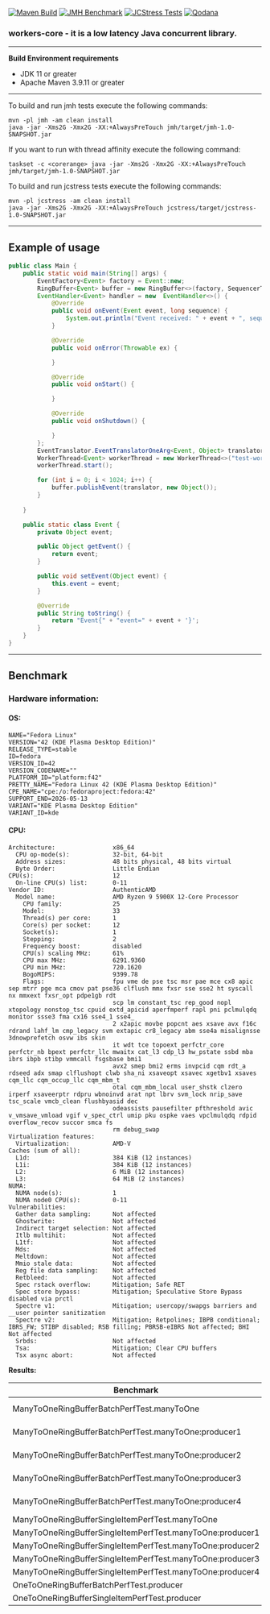 [![Maven Build](https://github.com/ryntric/workers-core-parent/actions/workflows/build.yml/badge.svg)](https://github.com/ryntric/workers-core-parent/actions/workflows/build.yml)
[![JMH Benchmark](https://github.com/ryntric/workers-core-parent/actions/workflows/jmh.yml/badge.svg)](https://github.com/ryntric/workers-core-parent/actions/workflows/jmh.yml)
[![JCStress Tests](https://github.com/ryntric/workers-core-parent/actions/workflows/jcstress.yml/badge.svg)](https://github.com/ryntric/workers-core-parent/actions/workflows/jcstress.yml)
[![Qodana](https://github.com/ryntric/workers-core-parent/actions/workflows/qodana_code_quality.yml/badge.svg)](https://github.com/ryntric/workers-core-parent/actions/workflows/qodana_code_quality.yml)

### workers-core - it is a low latency Java concurrent library.

---
**Build Environment requirements**
- JDK 11 or greater
- Apache Maven 3.9.11 or greater

---
To build and run jmh tests execute the following commands:
```shell
mvn -pl jmh -am clean install
java -jar -Xms2G -Xmx2G -XX:+AlwaysPreTouch jmh/target/jmh-1.0-SNAPSHOT.jar
```

If you want to run with thread affinity execute the following command:
```shell
taskset -c <corerange> java -jar -Xms2G -Xmx2G -XX:+AlwaysPreTouch jmh/target/jmh-1.0-SNAPSHOT.jar 
```


To build and run jcstress tests execute the following commands:
```shell
mvn -pl jcstress -am clean install
java -jar -Xms2G -Xmx2G -XX:+AlwaysPreTouch jcstress/target/jcstress-1.0-SNAPSHOT.jar 
```
---

Example of usage
--- 

```java
public class Main {
    public static void main(String[] args) {
        EventFactory<Event> factory = Event::new;
        RingBuffer<Event> buffer = new RingBuffer<>(factory, SequencerType.SINGLE_PRODUCER, WaitPolicy.SPINNING, 1024);
        EventHandler<Event> handler = new  EventHandler<>() {
            @Override
            public void onEvent(Event event, long sequence) {
                System.out.println("Event received: " + event + ", sequence: " + sequence);
            }

            @Override
            public void onError(Throwable ex) {

            }

            @Override
            public void onStart() {

            }

            @Override
            public void onShutdown() {

            }
        };
        EventTranslator.EventTranslatorOneArg<Event, Object> translator = Event::setEvent;
        WorkerThread<Event> workerThread = new WorkerThread<>("test-worker", new ThreadGroup("thread-group"), buffer, WaitPolicy.PARKING, handler, BatchSizeLimit._1_2);
        workerThread.start();

        for (int i = 0; i < 1024; i++) {
            buffer.publishEvent(translator, new Object());
        }
        
    }

    public static class Event {
        private Object event;

        public Object getEvent() {
            return event;
        }

        public void setEvent(Object event) {
            this.event = event;
        }

        @Override
        public String toString() {
            return "Event{" + "event=" + event + '}';
        }
    }
}
```

---
## Benchmark

### Hardware information:

#### OS:

```text
NAME="Fedora Linux"
VERSION="42 (KDE Plasma Desktop Edition)"
RELEASE_TYPE=stable
ID=fedora
VERSION_ID=42
VERSION_CODENAME=""
PLATFORM_ID="platform:f42"
PRETTY_NAME="Fedora Linux 42 (KDE Plasma Desktop Edition)"
CPE_NAME="cpe:/o:fedoraproject:fedora:42"
SUPPORT_END=2026-05-13
VARIANT="KDE Plasma Desktop Edition"
VARIANT_ID=kde
```

#### CPU:

```text
Architecture:                x86_64
  CPU op-mode(s):            32-bit, 64-bit
  Address sizes:             48 bits physical, 48 bits virtual
  Byte Order:                Little Endian
CPU(s):                      12
  On-line CPU(s) list:       0-11
Vendor ID:                   AuthenticAMD
  Model name:                AMD Ryzen 9 5900X 12-Core Processor
    CPU family:              25
    Model:                   33
    Thread(s) per core:      1
    Core(s) per socket:      12
    Socket(s):               1
    Stepping:                2
    Frequency boost:         disabled
    CPU(s) scaling MHz:      61%
    CPU max MHz:             6291.9360
    CPU min MHz:             720.1620
    BogoMIPS:                9399.78
    Flags:                   fpu vme de pse tsc msr pae mce cx8 apic sep mtrr pge mca cmov pat pse36 clflush mmx fxsr sse sse2 ht syscall nx mmxext fxsr_opt pdpe1gb rdt
                             scp lm constant_tsc rep_good nopl xtopology nonstop_tsc cpuid extd_apicid aperfmperf rapl pni pclmulqdq monitor ssse3 fma cx16 sse4_1 sse4_
                             2 x2apic movbe popcnt aes xsave avx f16c rdrand lahf_lm cmp_legacy svm extapic cr8_legacy abm sse4a misalignsse 3dnowprefetch osvw ibs skin
                             it wdt tce topoext perfctr_core perfctr_nb bpext perfctr_llc mwaitx cat_l3 cdp_l3 hw_pstate ssbd mba ibrs ibpb stibp vmmcall fsgsbase bmi1 
                             avx2 smep bmi2 erms invpcid cqm rdt_a rdseed adx smap clflushopt clwb sha_ni xsaveopt xsavec xgetbv1 xsaves cqm_llc cqm_occup_llc cqm_mbm_t
                             otal cqm_mbm_local user_shstk clzero irperf xsaveerptr rdpru wbnoinvd arat npt lbrv svm_lock nrip_save tsc_scale vmcb_clean flushbyasid dec
                             odeassists pausefilter pfthreshold avic v_vmsave_vmload vgif v_spec_ctrl umip pku ospke vaes vpclmulqdq rdpid overflow_recov succor smca fs
                             rm debug_swap
Virtualization features:     
  Virtualization:            AMD-V
Caches (sum of all):         
  L1d:                       384 KiB (12 instances)
  L1i:                       384 KiB (12 instances)
  L2:                        6 MiB (12 instances)
  L3:                        64 MiB (2 instances)
NUMA:                        
  NUMA node(s):              1
  NUMA node0 CPU(s):         0-11
Vulnerabilities:             
  Gather data sampling:      Not affected
  Ghostwrite:                Not affected
  Indirect target selection: Not affected
  Itlb multihit:             Not affected
  L1tf:                      Not affected
  Mds:                       Not affected
  Meltdown:                  Not affected
  Mmio stale data:           Not affected
  Reg file data sampling:    Not affected
  Retbleed:                  Not affected
  Spec rstack overflow:      Mitigation; Safe RET
  Spec store bypass:         Mitigation; Speculative Store Bypass disabled via prctl
  Spectre v1:                Mitigation; usercopy/swapgs barriers and __user pointer sanitization
  Spectre v2:                Mitigation; Retpolines; IBPB conditional; IBRS_FW; STIBP disabled; RSB filling; PBRSB-eIBRS Not affected; BHI Not affected
  Srbds:                     Not affected
  Tsa:                       Mitigation; Clear CPU buffers
  Tsx async abort:           Not affected

```

**Results:**

| Benchmark                                                 | Mode  | Cnt | Score          | Error          | Units |
| --------------------------------------------------------- | ------|-----|----------------|----------------| ----- |
| ManyToOneRingBufferBatchPerfTest.manyToOne                | thrpt | 5   | 633888117.801  | ± 22445370.207 | ops/s |
| ManyToOneRingBufferBatchPerfTest.manyToOne:producer1      | thrpt | 5   | 158096131.392  | ±  6493754.594 | ops/s |
| ManyToOneRingBufferBatchPerfTest.manyToOne:producer2      | thrpt | 5   | 158349082.843  | ±  6794095.824 | ops/s |
| ManyToOneRingBufferBatchPerfTest.manyToOne:producer3      | thrpt | 5   | 158816849.255  | ±  5161001.374 | ops/s |
| ManyToOneRingBufferBatchPerfTest.manyToOne:producer4      | thrpt | 5   | 158626054.311  | ±  5381796.289 | ops/s |
| ManyToOneRingBufferSingleItemPerfTest.manyToOne           | thrpt | 5   | 38105340.990   | ±   840096.599 | ops/s |
| ManyToOneRingBufferSingleItemPerfTest.manyToOne:producer1 | thrpt | 5   | 9531410.450    | ±   905999.350 | ops/s |
| ManyToOneRingBufferSingleItemPerfTest.manyToOne:producer2 | thrpt | 5   | 9550906.957    | ±   478558.760 | ops/s |
| ManyToOneRingBufferSingleItemPerfTest.manyToOne:producer3 | thrpt | 5   | 9454564.351    | ±   603505.427 | ops/s |
| ManyToOneRingBufferSingleItemPerfTest.manyToOne:producer4 | thrpt | 5   | 9568459.232    | ±   442088.816 | ops/s |
| OneToOneRingBufferBatchPerfTest.producer                  | thrpt | 5   | 436154321.131  | ±   410209.874 | ops/s |
| OneToOneRingBufferSingleItemPerfTest.producer             | thrpt | 5   | 145633732.829  | ±   604711.778 | ops/s |
